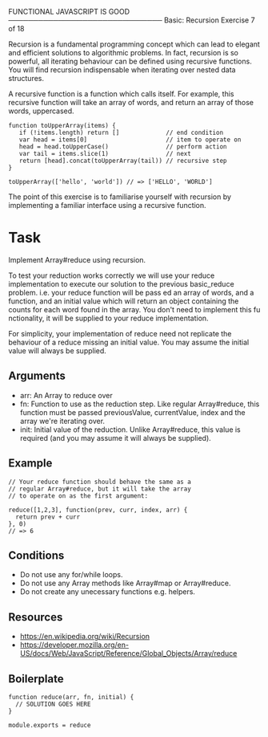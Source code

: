 FUNCTIONAL JAVASCRIPT IS GOOD
───────────────────────────────
 Basic: Recursion
 Exercise 7 of 18

Recursion is a fundamental programming concept which can lead to elegant and efficient solutions to algorithmic problems. In fact, recursion is so powerful, all iterating behaviour can be defined using recursive functions. You will find recursion indispensable when iterating over nested data structures.

A recursive function is a function which calls itself. For example, this recursive function will take an array of words, and return an array of those words, uppercased.

    function toUpperArray(items) {
       if (!items.length) return []             // end condition
       var head = items[0]                      // item to operate on
       head = head.toUpperCase()                // perform action
       var tail = items.slice(1)                // next
       return [head].concat(toUpperArray(tail)) // recursive step
    }

    toUpperArray(['hello', 'world']) // => ['HELLO', 'WORLD']

The point of this exercise is to familiarise yourself with recursion by implementing a familiar interface using a recursive function.

# Task

Implement Array#reduce using recursion.

To test your reduction works correctly we will use your reduce implementation to execute our solution to the previous basic_reduce problem. i.e. your reduce function will be pass
ed an array of words, and a function, and an initial value which will return an object containing the counts for each word found in the array. You don't need to implement this fu
nctionality, it will be supplied to your reduce implementation.

For simplicity, your implementation of reduce need not replicate the behaviour of a reduce missing an initial value. You may assume the initial value will always be supplied.

## Arguments

  * arr: An Array to reduce over
  * fn: Function to use as the reduction step. Like regular Array#reduce, this function must be passed previousValue, currentValue, index and the array we're iterating over.
  * init: Initial value of the reduction. Unlike Array#reduce, this value is required (and you may assume it will always be supplied).

## Example

    // Your reduce function should behave the same as a
    // regular Array#reduce, but it will take the array
    // to operate on as the first argument:

    reduce([1,2,3], function(prev, curr, index, arr) {
      return prev + curr
    }, 0)
    // => 6

## Conditions

  * Do not use any for/while loops.
  * Do not use any Array methods like Array#map or Array#reduce.
  * Do not create any unecessary functions e.g. helpers.

## Resources

  * https://en.wikipedia.org/wiki/Recursion
  * https://developer.mozilla.org/en-US/docs/Web/JavaScript/Reference/Global_Objects/Array/reduce

## Boilerplate

    function reduce(arr, fn, initial) {
      // SOLUTION GOES HERE
    }

    module.exports = reduce